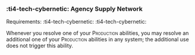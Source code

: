 ### :ti4-tech-cybernetic: **Agency Supply Network**

Requirements: :ti4-tech-cybernetic: :ti4-tech-cybernetic:

Whenever you resolve one of your <span style="font-variant:small-caps;">Production</span> abilities, you may resolve an additional one of your <span style="font-variant:small-caps;">Production</span> abilities in any system; the additional use does not trigger this ability.
